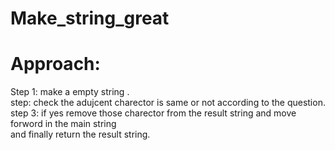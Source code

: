 # Make_string_great
# Approach:
Step 1: make a empty string .
<br>
step: check the adujcent charector is same or not according to the question.
<br>
step 3: if yes remove those charector from the result string and move forword in the main string 
<br>
and finally return the result string.